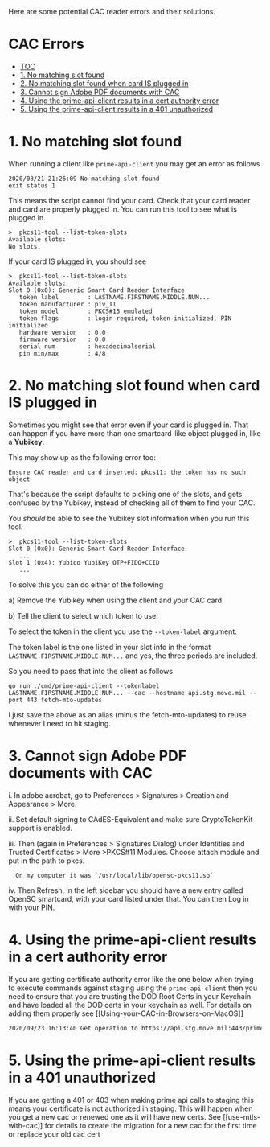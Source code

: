 Here are some potential CAC reader errors and their solutions. 

# CAC Errors

<!-- toc -->

- [TOC](#toc)
- [1. No matching slot found](#1-no-matching-slot-found)
- [2. No matching slot found when card IS plugged in](#2-no-matching-slot-found-when-card-is-plugged-in)
- [3. Cannot sign Adobe PDF documents with CAC](#3-cannot-sign-adobe-pdf-documents-with-cac)
- [4. Using the prime-api-client results in a cert authority error](#4-using-the-prime-api-client-results-in-a-cert-authority-error)
- [5. Using the prime-api-client results in a 401 unauthorized](#5-using-the-prime-api-client-results-in-a-401-unauthorized)

<!-- tocstop -->

# 1. No matching slot found

   When running a client like `prime-api-client` you may get an error as follows
   ```
   2020/08/21 21:26:09 No matching slot found
   exit status 1
   ```
   This means the script cannot find your card. Check that your card reader and card are properly plugged in. You can run this tool to see what is plugged in.
   ```
   >  pkcs11-tool --list-token-slots
   Available slots:
   No slots.
   ```
   If your card IS plugged in, you should see
   ```
   >  pkcs11-tool --list-token-slots
   Available slots:
   Slot 0 (0x0): Generic Smart Card Reader Interface
      token label        : LASTNAME.FIRSTNAME.MIDDLE.NUM...
      token manufacturer : piv_II
      token model        : PKCS#15 emulated
      token flags        : login required, token initialized, PIN initialized
      hardware version   : 0.0
      firmware version   : 0.0
      serial num         : hexadecimalserial
      pin min/max        : 4/8
   ```

# 2. No matching slot found when card IS plugged in
   
   Sometimes you might see that error even if your card is plugged in. 
   That can happen if you have more than one smartcard-like object plugged in, like a **Yubikey**.

   This may show up as the following error too:
   ```
   Ensure CAC reader and card inserted: pkcs11: the token has no such object
   ```

   That's because the script defaults to picking one of the slots, and gets confused by the Yubikey, instead of checking all of them to find your CAC. 

   You *should* be able to see the Yubikey slot information when you run this tool. 
   ```
   >  pkcs11-tool --list-token-slots
   Slot 0 (0x0): Generic Smart Card Reader Interface
      ...
   Slot 1 (0x4): Yubico YubiKey OTP+FIDO+CCID
      ...
   ```

   To solve this you can do either of the following

   a) Remove the Yubikey when using the client and your CAC card.

   b) Tell the client to select which token to use. 
   
   To select the token in the client you use the `--token-label` argument. 
   
   The token label is the one listed in your slot info in the format `LASTNAME.FIRSTNAME.MIDDLE.NUM...` and yes, the three periods are included.

   So you need to pass that into the client as follows

   ```
   go run ./cmd/prime-api-client --tokenlabel LASTNAME.FIRSTNAME.MIDDLE.NUM... --cac --hostname api.stg.move.mil --port 443 fetch-mto-updates
   ```

   I just save the above as an alias (minus the fetch-mto-updates) to reuse whenever I need to hit staging.

# 3. Cannot sign Adobe PDF documents with CAC

   i. In adobe acrobat, go to Preferences > Signatures > Creation and Appearance > More. 
      
   ii. Set default signing to CAdES-Equivalent and make sure CryptoTokenKit support is enabled.

   iii. Then (again in Preferences > Signatures Dialog) under Identities and Trusted Certificates > More >PKCS#11 Modules. Choose attach module and put in the path to pkcs. 
      
      On my computer it was `/usr/local/lib/opensc-pkcs11.so`

   iv. Then Refresh, in the left sidebar you should have a new entry called OpenSC smartcard, with your card listed under that. You can then Log in with your PIN.

# 4. Using the prime-api-client results in a cert authority error

If you are getting certificate authority error like the one below when trying to execute commands against staging using the `prime-api-client` then you need to ensure that you are trusting the DOD Root Certs in your Keychain and have loaded all the DOD certs in your keychain as well. For details on adding them properly see [[Using-your-CAC-in-Browsers-on-MacOS]]

```sh
2020/09/23 16:13:40 Get operation to https://api.stg.move.mil:443/prime/v1/move-task-orders failed, check if server is running : x509: certificate signed by unknown authority
```

# 5. Using the prime-api-client results in a 401 unauthorized

If you are getting a 401 or 403 when making prime api calls to staging this means your certificate is not authorized in staging. This will happen when you get a new cac or renewed one as it will have new certs. See [[use-mtls-with-cac]] for details to create the migration for a new cac for the first time or replace your old cac cert
